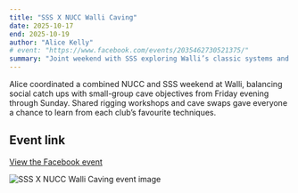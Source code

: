 ```yaml
---
title: "SSS X NUCC Walli Caving"
date: 2025-10-17
end: 2025-10-19
author: "Alice Kelly"
# event: "https://www.facebook.com/events/2035462730521375/"
summary: "Joint weekend with SSS exploring Walli’s classic systems and trading rigging tips."
---
```

Alice coordinated a combined NUCC and SSS weekend at Walli, balancing social catch ups with small-group cave objectives from Friday evening through Sunday. Shared rigging workshops and cave swaps gave everyone a chance to learn from each club’s favourite techniques.

## Event link

[View the Facebook event](https://www.facebook.com/events/2035462730521375/)

![SSS X NUCC Walli Caving event image](https://scontent.fcbr2-1.fna.fbcdn.net/v/t39.30808-6/513468834_4190061111318807_523606771638407015_n.jpg?stp=dst-jpg_s206x206_tt6&_nc_cat=106&ccb=1-7&_nc_sid=75d36f&_nc_ohc=jvZeK2Xl-9QQ7kNvwH-06lD&_nc_oc=AdnsKsWDn0MwcT5yfGjYsVc5dQAcHw5I2wzDtyGhmkBywCWIlGv5fKQFMutfSizpwsg&_nc_zt=23&_nc_ht=scontent.fcbr2-1.fna&_nc_gid=NYK_2BViBEHMCRySYiYAhA&oh=00_AfeFnO_RfW2MiGyRb4VF__tIZcbBKuT--ZmtRUKJo5p_uQ&oe=68F16ED6)
